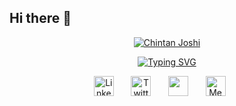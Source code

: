 ## Hi there 👋

<!--
**chintanjoshi01/chintanjoshi01** is a ✨ _special_ ✨ repository because its `README.md` (this file) appears on your GitHub profile.

Here are some ideas to get you started:

- 🔭 I’m currently working on ...
- 🌱 I’m currently learning ...
- 👯 I’m looking to collaborate on ...
- 🤔 I’m looking for help with ...
- 💬 Ask me about ...
- 📫 How to reach me: ...
- 😄 Pronouns: ...
- ⚡ Fun fact: ...
-->
<p align="center">
  <a href="https://github.com/chintanjoshi01">
  <img src="https://readme-typing-svg.demolab.com?font=Silkscreen&size=23&pause=1000&color=F70000&center=true&vCenter=true&repeat=false&width=435&lines=Chintan+Joshi" alt="Chintan Joshi" /></a>
</p>

<p align="center">
  <!-- Typing SVG by DenverCoder1 - https://github.com/DenverCoder1/readme-typing-svg -->
<a href="https://git.io/typing-svg"><img src="https://readme-typing-svg.demolab.com?font=Silkscreen&size=23&pause=1000&color=F70000&center=true&vCenter=true&width=435&lines=3+Years+of+coding+Experience;Profesnal+Android+Devloper;++Alwase+qurious;+Learn+new+things+%26+tech" alt="Typing SVG" /></a>
</p>

<!-- Social icons section -->
<p align="center">
  <a href="https://www.linkedin.com/in/chintanjoshi-"><img width="32px" alt="LinkedIn" title="LinkedIn" src="https://imgur.com/LScfmdO.png"/></a>
  &#8287;&#8287;&#8287;&#8287;&#8287;
  <a href="https://twitter.com/DenverCoder1"><img width="32px" alt="Twitter" title="Twitter" src="https://imgur.com/ai4j2o2.png"/></a>
  &#8287;&#8287;&#8287;&#8287;&#8287;
  <a href="https://discord.gg/fPrdqh3Zfu" alt="Stackoverflow" title="Stack Overflow"><img width="32px" src="https://imgur.com/Jwf2fOv.png"/></a>
  &#8287;&#8287;&#8287;&#8287;&#8287;
  <a href="https://medium.com/@chintanjoshi1"><img width="32px" alt="Medium" title="Medium" src="https://imgur.com/zcsL4Av.png"></a>
  &#8287;&#8287;&#8287;&#8287;&#8287;
<!--   &#8287;&#8287;&#8287;&#8287;&#8287;
  <a href="http://eyl327.mywebcommunity.org/promos/"><img width="32px" alt="Free Stuff" title="Free gifts for you" src="https://i.imgur.com/0uVwkoZ.png"/></a> -->
</p>

<br/>
